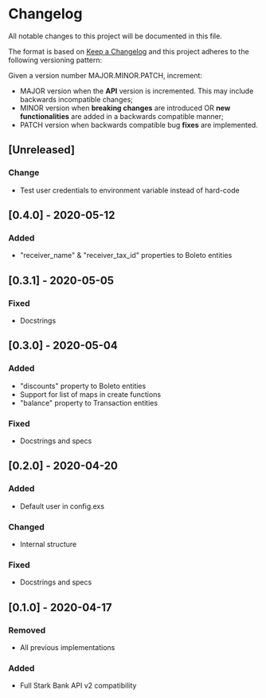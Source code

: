 # Changelog

All notable changes to this project will be documented in this file.

The format is based on [Keep a Changelog](https://keepachangelog.com/en/1.0.0/)
and this project adheres to the following versioning pattern:

Given a version number MAJOR.MINOR.PATCH, increment:

- MAJOR version when the **API** version is incremented. This may include backwards incompatible changes;
- MINOR version when **breaking changes** are introduced OR **new functionalities** are added in a backwards compatible manner;
- PATCH version when backwards compatible bug **fixes** are implemented.


## [Unreleased]
### Change
- Test user credentials to environment variable instead of hard-code

## [0.4.0] - 2020-05-12
### Added
- "receiver_name" & "receiver_tax_id" properties to Boleto entities

## [0.3.1] - 2020-05-05
### Fixed
- Docstrings

## [0.3.0] - 2020-05-04
### Added
- "discounts" property to Boleto entities
- Support for list of maps in create functions
- "balance" property to Transaction entities
### Fixed
- Docstrings and specs

## [0.2.0] - 2020-04-20
### Added
- Default user in config.exs
### Changed
- Internal structure
### Fixed
- Docstrings and specs

## [0.1.0] - 2020-04-17
### Removed
- All previous implementations
### Added
- Full Stark Bank API v2 compatibility
